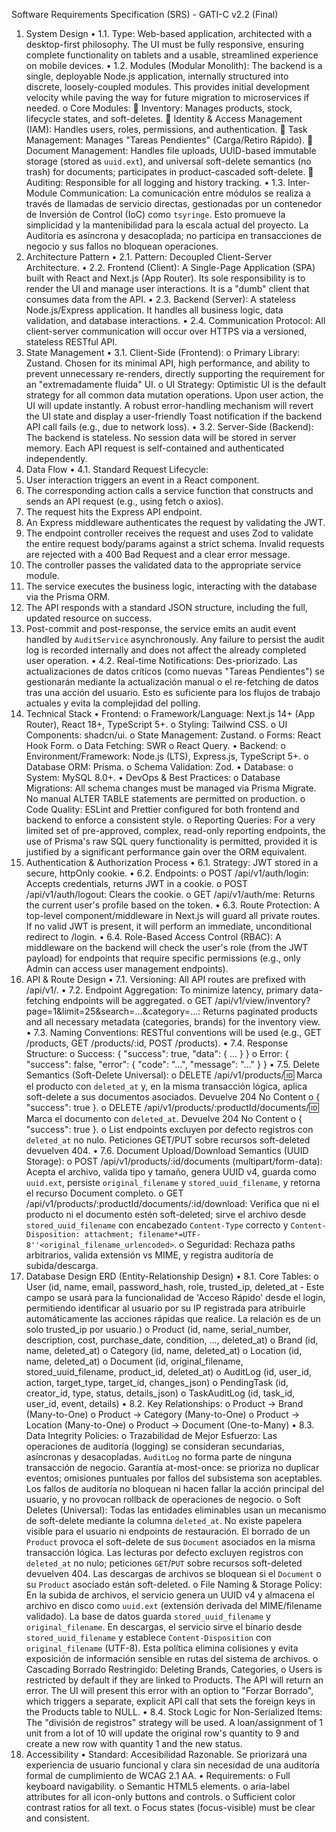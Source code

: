 Software Requirements Specification (SRS) - GATI-C v2.2 (Final)
1. System Design
•	1.1. Type: Web-based application, architected with a desktop-first philosophy. The UI must be fully responsive, ensuring complete functionality on tablets and a usable, streamlined experience on mobile devices.
•	1.2. Modules (Modular Monolith): The backend is a single, deployable Node.js application, internally structured into discrete, loosely-coupled modules. This provides initial development velocity while paving the way for future migration to microservices if needed.
o	Core Modules:
	Inventory: Manages products, stock, lifecycle states, and soft-deletes.
	Identity & Access Management (IAM): Handles users, roles, permissions, and authentication.
	Task Management: Manages "Tareas Pendientes" (Carga/Retiro Rápido).
	Document Management: Handles file uploads, UUID-based immutable storage (stored as `uuid.ext`), and universal soft-delete semantics (no trash) for documents; participates in product-cascaded soft-delete.
	Auditing: Responsible for all logging and history tracking.
•	1.3. Inter-Module Communication: La comunicación entre módulos se realiza a través de llamadas de servicio directas, gestionadas por un contenedor de Inversión de Control (IoC) como `tsyringe`. Esto promueve la simplicidad y la mantenibilidad para la escala actual del proyecto. La Auditoría es asíncrona y desacoplada; no participa en transacciones de negocio y sus fallos no bloquean operaciones.
2. Architecture Pattern
•	2.1. Pattern: Decoupled Client-Server Architecture.
•	2.2. Frontend (Client): A Single-Page Application (SPA) built with React and Next.js (App Router). Its sole responsibility is to render the UI and manage user interactions. It is a "dumb" client that consumes data from the API.
•	2.3. Backend (Server): A stateless Node.js/Express application. It handles all business logic, data validation, and database interactions.
•	2.4. Communication Protocol: All client-server communication will occur over HTTPS via a versioned, stateless RESTful API.
3. State Management
•	3.1. Client-Side (Frontend):
o	Primary Library: Zustand. Chosen for its minimal API, high performance, and ability to prevent unnecessary re-renders, directly supporting the requirement for an "extremadamente fluida" UI.
o	UI Strategy: Optimistic UI is the default strategy for all common data mutation operations. Upon user action, the UI will update instantly. A robust error-handling mechanism will revert the UI state and display a user-friendly Toast notification if the backend API call fails (e.g., due to network loss).
•	3.2. Server-Side (Backend): The backend is stateless. No session data will be stored in server memory. Each API request is self-contained and authenticated independently.
4. Data Flow
•	4.1. Standard Request Lifecycle:
1.	User interaction triggers an event in a React component.
2.	The corresponding action calls a service function that constructs and sends an API request (e.g., using fetch o axios).
3.	The request hits the Express API endpoint.
4.	An Express middleware authenticates the request by validating the JWT.
5.	The endpoint controller receives the request and uses Zod to validate the entire request body/params against a strict schema. Invalid requests are rejected with a 400 Bad Request and a clear error message.
6.	The controller passes the validated data to the appropriate service module.
7.	The service executes the business logic, interacting with the database via the Prisma ORM.
8.	The API responds with a standard JSON structure, including the full, updated resource on success.
9.	Post-commit and post-response, the service emits an audit event handled by `AuditService` asynchronously. Any failure to persist the audit log is recorded internally and does not affect the already completed user operation.
•	4.2. Real-time Notifications: Des-priorizado. Las actualizaciones de datos críticos (como nuevas "Tareas Pendientes") se gestionarán mediante la actualización manual o el re-fetching de datos tras una acción del usuario. Esto es suficiente para los flujos de trabajo actuales y evita la complejidad del polling.
5. Technical Stack
•	Frontend:
o	Framework/Language: Next.js 14+ (App Router), React 18+, TypeScript 5+.
o	Styling: Tailwind CSS.
o	UI Components: shadcn/ui.
o	State Management: Zustand.
o	Forms: React Hook Form.
o	Data Fetching: SWR o React Query.
•	Backend:
o	Environment/Framework: Node.js (LTS), Express.js, TypeScript 5+.
	o	Database ORM: Prisma.
o	Schema Validation: Zod.
•	Database:
o	System: MySQL 8.0+.
•	DevOps & Best Practices:
o	Database Migrations: All schema changes must be managed via Prisma Migrate. No manual ALTER TABLE statements are permitted on production.
o	Code Quality: ESLint and Prettier configured for both frontend and backend to enforce a consistent style.
o	Reporting Queries: For a very limited set of pre-approved, complex, read-only reporting endpoints, the use of Prisma's raw SQL query functionality is permitted, provided it is justified by a significant performance gain over the ORM equivalent.
6. Authentication & Authorization Process
•	6.1. Strategy: JWT stored in a secure, httpOnly cookie.
•	6.2. Endpoints:
o	POST /api/v1/auth/login: Accepts credentials, returns JWT in a cookie.
o	POST /api/v1/auth/logout: Clears the cookie.
o	GET /api/v1/auth/me: Returns the current user's profile based on the token.
•	6.3. Route Protection: A top-level component/middleware in Next.js will guard all private routes. If no valid JWT is present, it will perform an immediate, unconditional redirect to /login.
•	6.4. Role-Based Access Control (RBAC): A middleware on the backend will check the user's role (from the JWT payload) for endpoints that require specific permissions (e.g., only Admin can access user management endpoints).
7. API & Route Design
•	7.1. Versioning: All API routes are prefixed with /api/v1/.
•	7.2. Endpoint Aggregation: To minimize latency, primary data-fetching endpoints will be aggregated.
o	GET /api/v1/view/inventory?page=1&limit=25&search=...&category=...: Returns paginated products and all necessary metadata (categories, brands) for the inventory view.
•	7.3. Naming Conventions: RESTful conventions will be used (e.g., GET /products, GET /products/:id, POST /products).
•	7.4. Response Structure:
o	Success: { "success": true, "data": { ... } }
o	Error: { "success": false, "error": { "code": "...", "message": "..." } }
•	7.5. Delete Semantics (Soft-Delete Universal):
o	DELETE /api/v1/products/:id: Marca el producto con `deleted_at` y, en la misma transacción lógica, aplica soft-delete a sus documentos asociados. Devuelve 204 No Content o { "success": true }.
o	DELETE /api/v1/products/:productId/documents/:id: Marca el documento con `deleted_at`. Devuelve 204 No Content o { "success": true }.
o	List endpoints excluyen por defecto registros con `deleted_at` no nulo. Peticiones GET/PUT sobre recursos soft-deleted devuelven 404.
•	7.6. Document Upload/Download Semantics (UUID Storage):
o	POST /api/v1/products/:id/documents (multipart/form-data): Acepta el archivo, valida tipo y tamaño, genera UUID v4, guarda como `uuid.ext`, persiste `original_filename` y `stored_uuid_filename`, y retorna el recurso Document completo.
o	GET /api/v1/products/:productId/documents/:id/download: Verifica que ni el producto ni el documento estén soft-deleted; sirve el archivo desde `stored_uuid_filename` con encabezado `Content-Type` correcto y `Content-Disposition: attachment; filename*=UTF-8''<original_filename_urlencoded>`.
o	Seguridad: Rechaza paths arbitrarios, valida extensión vs MIME, y registra auditoría de subida/descarga.
8. Database Design ERD (Entity-Relationship Design)
•	8.1. Core Tables:
o	User (id, name, email, password_hash, role, trusted_ip, deleted_at - Este campo se usará para la funcionalidad de 'Acceso Rápido' desde el login, permitiendo identificar al usuario por su IP registrada para atribuirle automáticamente las acciones rápidas que realice. La relación es de un solo trusted_ip por usuario.)
o	Product (id, name, serial_number, description, cost, purchase_date, condition, ..., deleted_at)
o	Brand (id, name, deleted_at)
o	Category (id, name, deleted_at)
o	Location (id, name, deleted_at)
o	Document (id, original_filename, stored_uuid_filename, product_id, deleted_at)
o	AuditLog (id, user_id, action, target_type, target_id, changes_json)
o	PendingTask (id, creator_id, type, status, details_json)
o	TaskAuditLog (id, task_id, user_id, event, details)
•	8.2. Key Relationships:
o	Product -> Brand (Many-to-One)
o	Product -> Category (Many-to-One)
o	Product -> Location (Many-to-One)
o	Product -> Document (One-to-Many)
•	8.3. Data Integrity Policies:
o	Trazabilidad de Mejor Esfuerzo: Las operaciones de auditoría (logging) se consideran secundarias, asíncronas y desacopladas. `AuditLog` no forma parte de ninguna transacción de negocio. Garantía at-most-once: se prioriza no duplicar eventos; omisiones puntuales por fallos del subsistema son aceptables. Los fallos de auditoría no bloquean ni hacen fallar la acción principal del usuario, y no provocan rollback de operaciones de negocio.
o	Soft Deletes (Universal): Todas las entidades eliminables usan un mecanismo de soft-delete mediante la columna `deleted_at`. No existe papelera visible para el usuario ni endpoints de restauración. El borrado de un `Product` provoca el soft-delete de sus `Document` asociados en la misma transacción lógica. Las lecturas por defecto excluyen registros con `deleted_at` no nulo; peticiones `GET`/`PUT` sobre recursos soft-deleted devuelven 404. Las descargas de archivos se bloquean si el `Document` o su `Product` asociado están soft-deleted.
o	File Naming & Storage Policy: En la subida de archivos, el servicio genera un UUID v4 y almacena el archivo en disco como `uuid.ext` (extensión derivada del MIME/filename validado). La base de datos guarda `stored_uuid_filename` y `original_filename`. En descargas, el servicio sirve el binario desde `stored_uuid_filename` y establece `Content-Disposition` con `original_filename` (UTF-8). Esta política elimina colisiones y evita exposición de información sensible en rutas del sistema de archivos.
o	Cascading Borrado Restringido: Deleting Brands, Categories, o Users is restricted by default if they are linked to Products. The API will return an error. The UI will present this error with an option to "Forzar Borrado", which triggers a separate, explicit API call that sets the foreign keys in the Products table to NULL.
•	8.4. Stock Logic for Non-Serialized Items: The "división de registros" strategy will be used. A loan/assignment of 1 unit from a lot of 10 will update the original row's quantity to 9 and create a new row with quantity 1 and the new status.
9. Accessibility
•	Standard: Accesibilidad Razonable. Se priorizará una experiencia de usuario funcional y clara sin necesidad de una auditoría formal de cumplimiento de WCAG 2.1 AA.
•	Requirements:
o	Full keyboard navigability.
o	Semantic HTML5 elements.
o	aria-label attributes for all icon-only buttons and controls.
o	Sufficient color contrast ratios for all text.
o	Focus states (focus-visible) must be clear and consistent.

